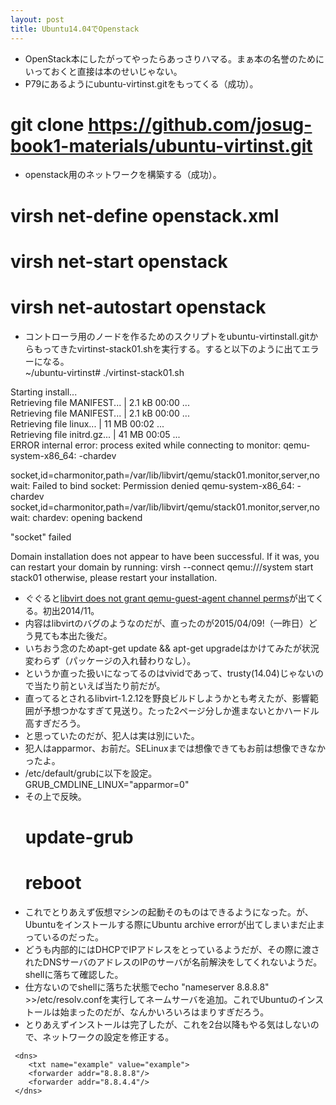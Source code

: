 ```yaml
---
layout: post
title: Ubuntu14.04でOpenstack
---
```

 * OpenStack本にしたがってやったらあっさりハマる。まぁ本の名誉のためにいっておくと直接は本のせいじゃない。
 * P79にあるようにubuntu-virtinst.gitをもってくる（成功）。  
 # git clone https://github.com/josug-book1-materials/ubuntu-virtinst.git  
 * openstack用のネットワークを構築する（成功）。  
  # virsh net-define openstack.xml  
  # virsh net-start openstack  
  # virsh net-autostart openstack  
 * コントローラ用のノードを作るためのスクリプトをubuntu-virtinstall.gitからもってきたvirtinst-stack01.shを実行する。すると以下のように出てエラーになる。  
  ~/ubuntu-virtinst# ./virtinst-stack01.sh  
  
  Starting install...   
  Retrieving file MANIFEST...                              | 2.1 kB     00:00 ...  
  Retrieving file MANIFEST...                              | 2.1 kB     00:00 ...  
  Retrieving file linux...                                 |  11 MB     00:02 ...  
  Retrieving file initrd.gz...                             |  41 MB     00:05 ...  
  ERROR    internal error: process exited while connecting to monitor: qemu-system-x86_64: -chardev   
  
  socket,id=charmonitor,path=/var/lib/libvirt/qemu/stack01.monitor,server,nowait: Failed to bind socket: Permission denied
  qemu-system-x86_64: -chardev socket,id=charmonitor,path=/var/lib/libvirt/qemu/stack01.monitor,server,nowait: chardev: opening backend 
  
  "socket" failed
  
  Domain installation does not appear to have been successful.
  If it was, you can restart your domain by running:
    virsh --connect qemu:///system start stack01
  otherwise, please restart your installation.
 * ぐぐると[libvirt does not grant qemu-guest-agent channel perms](https://bugs.launchpad.net/ubuntu/+source/libvirt/+bug/1393842)が出てくる。初出2014/11。
 * 内容はlibvirtのバグのようなのだが、直ったのが2015/04/09!（一昨日）どう見ても本出た後だ。
 * いちおう念のためapt-get update && apt-get upgradeはかけてみたが状況変わらず（パッケージの入れ替わりなし）。
 * というか直った扱いになってるのはvividであって、trusty(14.04)じゃないので当たり前といえば当たり前だが。
 * 直ってるとされるlibvirt-1.2.12を野良ビルドしようかとも考えたが、影響範囲が予想つかなすぎて見送り。たった2ページ分しか進まないとかハードル高すぎだろう。
 * と思っていたのだが、犯人は実は別にいた。
 * 犯人はapparmor、お前だ。SELinuxまでは想像できてもお前は想像できなかったよ。
 * /etc/default/grubに以下を設定。  
   GRUB_CMDLINE_LINUX="apparmor=0"  
 * その上で反映。  
   # update-grub  
   # reboot  
 * これでとりあえず仮想マシンの起動そのものはできるようになった。が、Ubuntuをインストールする際にUbuntu archive errorが出てしまいまだ止まっているのだった。
 * どうも内部的にはDHCPでIPアドレスをとっているようだが、その際に渡されたDNSサーバのアドレスのIPのサーバが名前解決をしてくれないようだ。shellに落ちて確認した。
 * 仕方ないのでshellに落ちた状態でecho "nameserver 8.8.8.8" >>/etc/resolv.confを実行してネームサーバを追加。これでUbuntuのインストールは始まったのだが、なんかいろいろはまりすぎだろう。
 * とりあえずインストールは完了したが、これを2台以降もやる気はしないので、ネットワークの設定を修正する。
 ```
  <dns>  
     <txt name="example" value="example">  
     <forwarder addr="8.8.8.8"/>  
     <forwarder addr="8.8.4.4"/>  
  </dns>   
```
